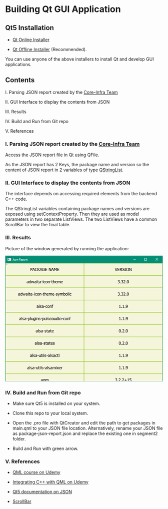 # Building Qt GUI Application

## Qt5 Installation

* [Qt Online Installer](https://www.qt.io/download-qt-installer?hsCtaTracking=99d9dd4f-5681-48d2-b096-470725510d34%7C074ddad0-fdef-4e53-8aa8-5e8a876d6ab4)

* [Qt Offline Installer](https://download.qt.io/archive/qt/5.14/5.14.2/) (Recommended).

You can use anyone of the above installers to install Qt and develop GUI applications.

## Contents

I. Parsing JSON report created by the [Core-Infra Team](https://github.com/Engin-Boot/monitor-pi-board-s1b11)

II. GUI Interface to display the contents from JSON

III. Results

IV. Build and Run from Git repo

V. References

### I.  Parsing JSON report created by the [Core-Infra Team](https://github.com/Engin-Boot/monitor-pi-board-s1b11)

Access the JSON report file in Qt using QFile.

As the JSON report has 2 Keys, the package name and version so the content of JSON report in 2 variables of type [QStringList](https://doc.qt.io/qt-5/qstringlist.html#:~:text=QStringListIterator-,Detailed%20Description,is%20both%20fast%20and%20safe.).

### II. GUI Interface to display the contents from JSON

The interface depends on accessing required elements from the backend C++ code.

The QStringList variables containing package names and versions are exposed using setContextProperty. Then they are used as model parameters in two separate ListViews.
The two ListViews have a common ScrollBar to view the final table.

### III. Results

Picture of the window generated by running the application:

![Results](https://github.com/Engin-Boot/monitor-pi-board-s1b9/blob/master/segment2/results.png)

### IV. Build and Run from Git repo

* Make sure Qt5 is installed on your system.

* Clone this repo to your local system.

* Open the .pro file with QtCreator and edit the path to get packages in main.qml to your JSON file location. Alternatively, rename your JSON file as package-json-report.json and replace the existing one in segment2 folder.

* Build and Run with green arrow.

### V. References

* [QML course on Udemy](https://www.udemy.com/course/qt_quick_qml_tutorial_for_beginners/)

* [Integrating C++ with QML on Udemy](https://www.udemy.com/course/interfacing-qt-quick-qml-to-cpp-intermediate/)

* [Qt5 documentation on JSON](https://doc.qt.io/qt-5/qtcore-serialization-savegame-example.html)

* [ScrollBar](https://forum.qt.io/topic/82795/scroll-two-or-more-listviews-using-single-scrollbar/4)
